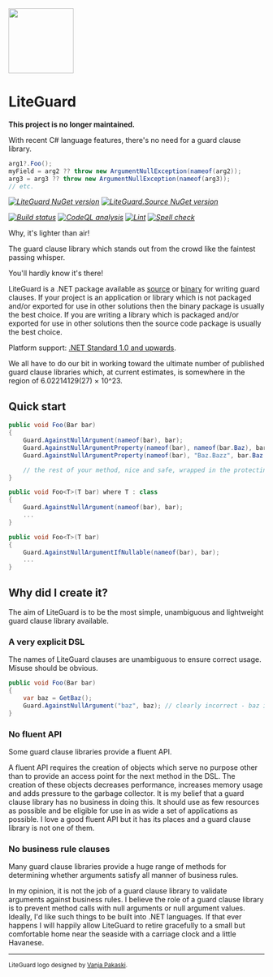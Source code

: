 <img src="https://raw.github.com/adamralph/liteguard/main/assets/liteguard_256.png" width="128" />

# LiteGuard

**This project is no longer maintained.**

With recent C# language features, there's no need for a guard clause library.

```C#
arg1?.Foo();
myField = arg2 ?? throw new ArgumentNullException(nameof(arg2));
arg3 = arg3 ?? throw new ArgumentNullException(nameof(arg3));
// etc.
```

_[![LiteGuard NuGet version](https://img.shields.io/nuget/v/LiteGuard.svg?style=flat&label=nuget%3A%20LiteGuard)](https://www.nuget.org/packages/LiteGuard)_
_[![LiteGuard.Source NuGet version](https://img.shields.io/nuget/v/LiteGuard.Source.svg?style=flat&label=nuget%3A%20LiteGuard.Source)](https://www.nuget.org/packages/LiteGuard.Source)_

_[![Build status](https://github.com/adamralph/liteguard/workflows/.github/workflows/ci.yml/badge.svg)](https://github.com/adamralph/liteguard/actions)_
_[![CodeQL analysis](https://github.com/adamralph/liteguard/workflows/.github/workflows/codeql-analysis.yml/badge.svg)](https://github.com/adamralph/liteguard/actions?query=workflow%3A.github%2Fworkflows%2Fcodeql-analysis.yml)_
_[![Lint](https://github.com/adamralph/liteguard/workflows/.github/workflows/lint.yml/badge.svg)](https://github.com/adamralph/liteguard/actions?query=workflow%3A.github%2Fworkflows%2Flint.yml)_
_[![Spell check](https://github.com/adamralph/liteguard/workflows/.github/workflows/spell-check.yml/badge.svg)](https://github.com/adamralph/liteguard/actions?query=workflow%3A.github%2Fworkflows%2Fspell-check.yml)_

Why, it's lighter than air!

The guard clause library which stands out from the crowd like the faintest passing whisper.

You'll hardly know it's there!

LiteGuard is a .NET package available as [source](https://www.nuget.org/packages/LiteGuard.Source) or [binary](https://www.nuget.org/packages/LiteGuard) for writing guard clauses. If your project is an application or library which is not packaged and/or exported for use in other solutions then the binary package is usually the best choice. If you are writing a library which is packaged and/or exported for use in other solutions then the source code package is usually the best choice.

Platform support: [.NET Standard 1.0 and upwards](https://docs.microsoft.com/en-us/dotnet/standard/net-standard).

We all have to do our bit in working toward the ultimate number of published guard clause libraries which, at current estimates, is somewhere in the region of 6.02214129(27) × 10^23.

## Quick start

```C#
public void Foo(Bar bar)
{
    Guard.AgainstNullArgument(nameof(bar), bar);
    Guard.AgainstNullArgumentProperty(nameof(bar), nameof(bar.Baz), bar.Baz);
    Guard.AgainstNullArgumentProperty(nameof(bar), "Baz.Bazz", bar.Baz.Bazz);

    // the rest of your method, nice and safe, wrapped in the protecting arms of LiteGuard
}

public void Foo<T>(T bar) where T : class
{
    Guard.AgainstNullArgument(nameof(bar), bar);
    ...
}

public void Foo<T>(T bar)
{
    Guard.AgainstNullArgumentIfNullable(nameof(bar), bar);
    ...
}
```

## Why did I create it?

The aim of LiteGuard is to be the most simple, unambiguous and lightweight guard clause library available.

### A very explicit DSL

The names of LiteGuard clauses are unambiguous to ensure correct usage. Misuse should be obvious.

```C#
public void Foo(Bar bar)
{
    var baz = GetBaz();
    Guard.AgainstNullArgument("baz", baz); // clearly incorrect - baz is not an argument
}
```

### No fluent API

Some guard clause libraries provide a fluent API.

A fluent API requires the creation of objects which serve no purpose other than to provide an access point for the next method in the DSL. The creation of these objects decreases performance, increases memory usage and adds pressure to the garbage collector. It is my belief that a guard clause library has no business in doing this. It should use as few resources as possible and be eligible for use in as wide a set of applications as possible. I love a good fluent API but it has its places and a guard clause library is not one of them.

### No business rule clauses

Many guard clause libraries provide a huge range of methods for determining whether arguments satisfy all manner of business rules.

In my opinion, it is not the job of a guard clause library to validate arguments against business rules. I believe the role of a guard clause library is to prevent method calls with null arguments or null argument values. Ideally, I'd like such things to be built into .NET languages. If that ever happens I will happily allow LiteGuard to retire gracefully to a small but comfortable home near the seaside with a carriage clock and a little Havanese.

---

<sub>LiteGuard logo designed by [Vanja Pakaski](https://github.com/vanpak).</sub>
